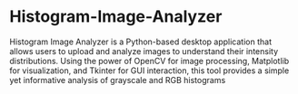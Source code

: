 # Histogram-Image-Analyzer
Histogram Image Analyzer is a Python-based desktop application that allows users to upload and analyze images to understand their intensity distributions. Using the power of OpenCV for image processing, Matplotlib for visualization, and Tkinter for GUI interaction, this tool provides a simple yet informative analysis of grayscale and RGB histograms
